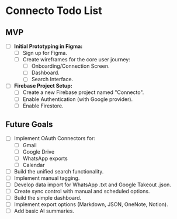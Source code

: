 # Connecto Todo List

## MVP
- [ ] **Initial Prototyping in Figma:**
    - [ ] Sign up for Figma.
    - [ ] Create wireframes for the core user journey:
        - [ ] Onboarding/Connection Screen.
        - [ ] Dashboard.
        - [ ] Search Interface.
- [ ] **Firebase Project Setup:**
    - [ ] Create a new Firebase project named "Connecto".
    - [ ] Enable Authentication (with Google provider).
    - [ ] Enable Firestore.

## Future Goals
- [ ] Implement OAuth Connectors for:
    - [ ] Gmail
    - [ ] Google Drive
    - [ ] WhatsApp exports
    - [ ] Calendar
- [ ] Build the unified search functionality.
- [ ] Implement manual tagging.
- [ ] Develop data import for WhatsApp .txt and Google Takeout .json.
- [ ] Create sync control with manual and scheduled options.
- [ ] Build the simple dashboard.
- [ ] Implement export options (Markdown, JSON, OneNote, Notion).
- [ ] Add basic AI summaries.
